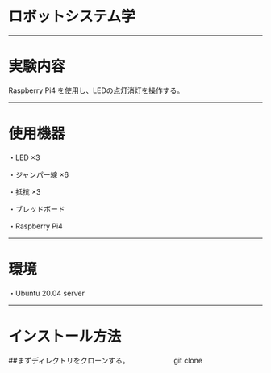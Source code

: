 # ロボットシステム学
--------

# 実験内容
Raspberry Pi4 を使用し、LEDの点灯消灯を操作する。

-------

# 使用機器
・LED ×3

・ジャンパー線 ×6

・抵抗 ×3

・ブレッドボード

・Raspberry Pi4

------

# 環境
・Ubuntu 20.04 server

-------

# インストール方法
##まずディレクトリをクローンする。
　　　　　　git clone 
　　　　　　　　
        　　　　　　　　　　

